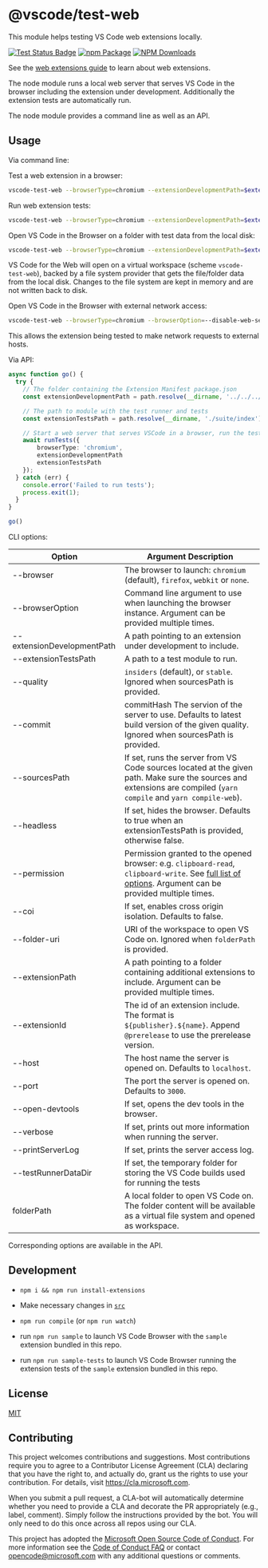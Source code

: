# @vscode/test-web

This module helps testing VS Code web extensions locally.

[![Test Status Badge](https://github.com/microsoft/vscode-test-web/workflows/Tests/badge.svg)](https://github.com/microsoft/vscode-test-web/actions/workflows/tests.yml)
[![npm Package](https://img.shields.io/npm/v/@vscode/test-web.svg?style=flat-square)](https://www.npmjs.org/package/@vscode/test-web)
[![NPM Downloads](https://img.shields.io/npm/dm/@vscode/test-web.svg)](https://npmjs.org/package/@vscode/test-web)

See the
[web extensions guide](https://code.visualstudio.com/api/extension-guides/web-extensions)
to learn about web extensions.

The node module runs a local web server that serves VS Code in the browser
including the extension under development. Additionally the extension tests are
automatically run.

The node module provides a command line as well as an API.

## Usage

Via command line:

Test a web extension in a browser:

```sh
vscode-test-web --browserType=chromium --extensionDevelopmentPath=$extensionLocation
```

Run web extension tests:

```sh
vscode-test-web --browserType=chromium --extensionDevelopmentPath=$extensionLocation --extensionTestsPath=$extensionLocation/dist/web/test/suite/index.js
```

Open VS Code in the Browser on a folder with test data from the local disk:

```sh
vscode-test-web --browserType=chromium --extensionDevelopmentPath=$extensionLocation $testDataLocation
```

VS Code for the Web will open on a virtual workspace (scheme `vscode-test-web`),
backed by a file system provider that gets the file/folder data from the local
disk. Changes to the file system are kept in memory and are not written back to
disk.

Open VS Code in the Browser with external network access:

```sh
vscode-test-web --browserType=chromium --browserOption=--disable-web-security extensionDevelopmentPath=$extensionLocation
```

This allows the extension being tested to make network requests to external
hosts.

Via API:

```ts
async function go() {
  try {
    // The folder containing the Extension Manifest package.json
    const extensionDevelopmentPath = path.resolve(__dirname, '../../../');

    // The path to module with the test runner and tests
    const extensionTestsPath = path.resolve(__dirname, './suite/index');

    // Start a web server that serves VSCode in a browser, run the tests
    await runTests({
		browserType: 'chromium',
		extensionDevelopmentPath
		extensionTestsPath
	});
  } catch (err) {
    console.error('Failed to run tests');
    process.exit(1);
  }
}

go()
```

CLI options:

| Option                     | Argument Description                                                                                                                                                                                                                             |
| -------------------------- | ------------------------------------------------------------------------------------------------------------------------------------------------------------------------------------------------------------------------------------------------ |
| --browser                  | The browser to launch: `chromium` (default), `firefox`, `webkit` or `none`.                                                                                                                                                                      |
| --browserOption            | Command line argument to use when launching the browser instance. Argument can be provided multiple times.                                                                                                                                       |
| --extensionDevelopmentPath | A path pointing to an extension under development to include.                                                                                                                                                                                    |
| --extensionTestsPath       | A path to a test module to run.                                                                                                                                                                                                                  |
| --quality                  | `insiders` (default), or `stable`. Ignored when sourcesPath is provided.                                                                                                                                                                         |
| --commit                   | commitHash The servion of the server to use. Defaults to latest build version of the given quality. Ignored when sourcesPath is provided.                                                                                                        |
| --sourcesPath              | If set, runs the server from VS Code sources located at the given path. Make sure the sources and extensions are compiled (`yarn compile` and `yarn compile-web`).                                                                               |
| --headless                 | If set, hides the browser. Defaults to true when an extensionTestsPath is provided, otherwise false.                                                                                                                                             |
| --permission               | Permission granted to the opened browser: e.g. `clipboard-read`, `clipboard-write`. See [full list of options](https://playwright.dev/docs/api/class-browsercontext#browser-context-grant-permissions). Argument can be provided multiple times. |
| --coi                      | If set, enables cross origin isolation. Defaults to false.                                                                                                                                                                                       |
| --folder-uri               | URI of the workspace to open VS Code on. Ignored when `folderPath` is provided.                                                                                                                                                                  |
| --extensionPath            | A path pointing to a folder containing additional extensions to include. Argument can be provided multiple times.                                                                                                                                |
| --extensionId              | The id of an extension include. The format is `${publisher}.${name}`. Append `@prerelease` to use the prerelease version.                                                                                                                        |
| --host                     | The host name the server is opened on. Defaults to `localhost`.                                                                                                                                                                                  |
| --port                     | The port the server is opened on. Defaults to `3000`.                                                                                                                                                                                            |
| --open-devtools            | If set, opens the dev tools in the browser.                                                                                                                                                                                                      |
| --verbose                  | If set, prints out more information when running the server.                                                                                                                                                                                     |
| --printServerLog           | If set, prints the server access log.                                                                                                                                                                                                            |
| --testRunnerDataDir        | If set, the temporary folder for storing the VS Code builds used for running the tests                                                                                                                                                           |
| folderPath                 | A local folder to open VS Code on. The folder content will be available as a virtual file system and opened as workspace.                                                                                                                        |

Corresponding options are available in the API.

## Development

-   `npm i && npm run install-extensions`
-   Make necessary changes in [`src`](./src)
-   `npm run compile` (or `npm run watch`)

-   run `npm run sample` to launch VS Code Browser with the `sample` extension
    bundled in this repo.

-   run `npm run sample-tests` to launch VS Code Browser running the extension
    tests of the `sample` extension bundled in this repo.

## License

[MIT](LICENSE)

## Contributing

This project welcomes contributions and suggestions. Most contributions require
you to agree to a Contributor License Agreement (CLA) declaring that you have
the right to, and actually do, grant us the rights to use your contribution. For
details, visit https://cla.microsoft.com.

When you submit a pull request, a CLA-bot will automatically determine whether
you need to provide a CLA and decorate the PR appropriately (e.g., label,
comment). Simply follow the instructions provided by the bot. You will only need
to do this once across all repos using our CLA.

This project has adopted the
[Microsoft Open Source Code of Conduct](https://opensource.microsoft.com/codeofconduct/).
For more information see the
[Code of Conduct FAQ](https://opensource.microsoft.com/codeofconduct/faq/) or
contact [opencode@microsoft.com](mailto:opencode@microsoft.com) with any
additional questions or comments.
